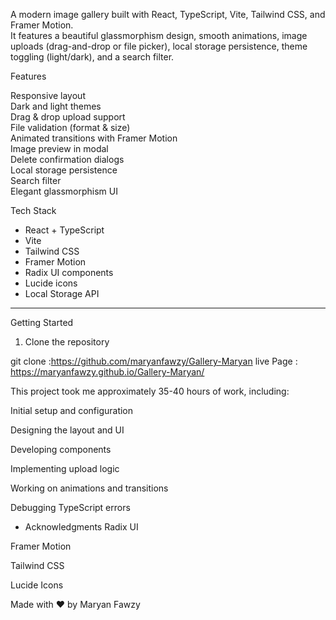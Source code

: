 A modern image gallery built with React, TypeScript, Vite, Tailwind CSS, and Framer Motion.  
It features a beautiful glassmorphism design, smooth animations, image uploads (drag-and-drop or file picker), local storage persistence, theme toggling (light/dark), and a search filter.





 Features

 Responsive layout  
 Dark and light themes  
 Drag & drop upload support  
 File validation (format & size)  
 Animated transitions with Framer Motion  
 Image preview in modal  
 Delete confirmation dialogs  
 Local storage persistence  
 Search filter  
 Elegant glassmorphism UI



 Tech Stack

- React + TypeScript
- Vite
- Tailwind CSS
- Framer Motion
- Radix UI components
- Lucide icons
- Local Storage API

---

 Getting Started

 1. Clone the repository


git clone :https://github.com/maryanfawzy/Gallery-Maryan
live Page : https://maryanfawzy.github.io/Gallery-Maryan/


This project took me approximately 35-40 hours of work, including:

Initial setup and configuration

Designing the layout and UI

Developing components

Implementing upload logic

Working on animations and transitions

Debugging TypeScript errors


-  Acknowledgments
Radix UI

Framer Motion

Tailwind CSS

Lucide Icons

Made with ❤️ by Maryan Fawzy

